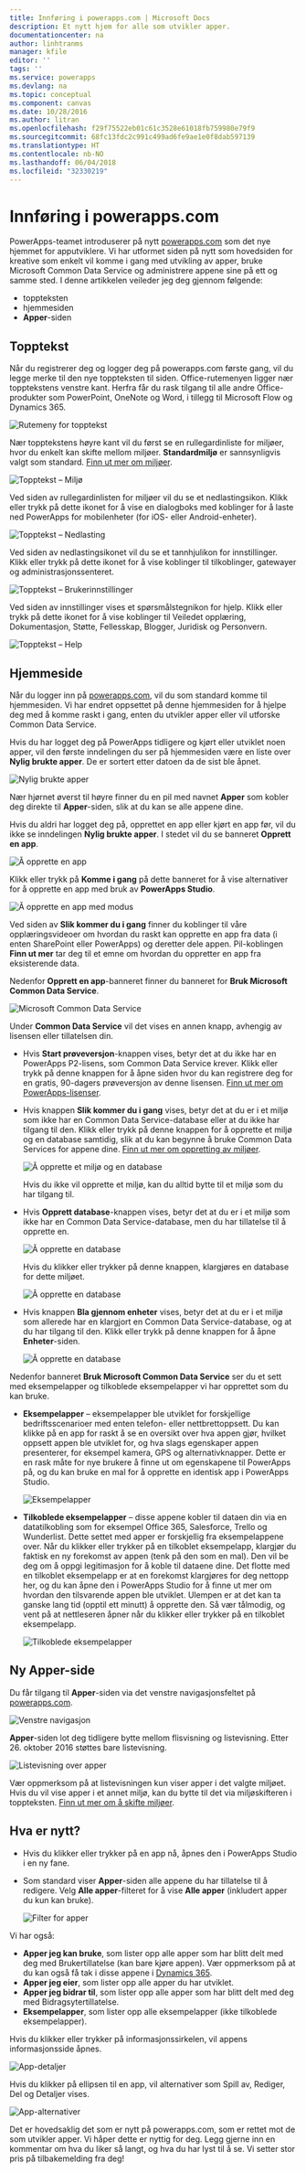 ```yaml
---
title: Innføring i powerapps.com | Microsoft Docs
description: Et nytt hjem for alle som utvikler apper.
documentationcenter: na
author: linhtranms
manager: kfile
editor: ''
tags: ''
ms.service: powerapps
ms.devlang: na
ms.topic: conceptual
ms.component: canvas
ms.date: 10/28/2016
ms.author: litran
ms.openlocfilehash: f29f75522eb01c61c3528e61018fb759980e79f9
ms.sourcegitcommit: 68fc13fdc2c991c499ad6fe9ae1e0f8dab597139
ms.translationtype: HT
ms.contentlocale: nb-NO
ms.lasthandoff: 06/04/2018
ms.locfileid: "32330219"
---
```

# <a name="introduction-to-powerappscom"></a>Innføring i powerapps.com
PowerApps-teamet introduserer på nytt [powerapps.com](http://web.powerapps.com) som det nye hjemmet for apputviklere. Vi har utformet siden på nytt som hovedsiden for kreative som enkelt vil komme i gang med utvikling av apper, bruke Microsoft Common Data Service og administrere appene sine på ett og samme sted. I denne artikkelen veileder jeg deg gjennom følgende:

* toppteksten
* hjemmesiden
* **Apper**-siden

## <a name="header"></a>Topptekst
Når du registrerer deg og logger deg på powerapps.com første gang, vil du legge merke til den nye toppteksten til siden. Office-rutemenyen ligger nær topptekstens venstre kant. Herfra får du rask tilgang til alle andre Office-produkter som PowerPoint, OneNote og Word, i tillegg til Microsoft Flow og Dynamics 365.

![Rutemeny for topptekst](./media/intro-maker-portal/waffle.png)

Nær topptekstens høyre kant vil du først se en rullegardinliste for miljøer, hvor du enkelt kan skifte mellom miljøer. **Standardmiljø** er sannsynligvis valgt som standard. [Finn ut mer om miljøer](../../administrator/environments-overview.md).

![Topptekst – Miljø](./media/intro-maker-portal/environment.png)

Ved siden av rullegardinlisten for miljøer vil du se et nedlastingsikon. Klikk eller trykk på dette ikonet for å vise en dialogboks med koblinger for å laste ned PowerApps for mobilenheter (for iOS- eller Android-enheter).

![Topptekst – Nedlasting](./media/intro-maker-portal/downloads2.png)

Ved siden av nedlastingsikonet vil du se et tannhjulikon for innstillinger. Klikk eller trykk på dette ikonet for å vise koblinger til tilkoblinger, gatewayer og administrasjonssenteret.

![Topptekst – Brukerinnstillinger](./media/intro-maker-portal/settings_items2.png)

Ved siden av innstillinger vises et spørsmålstegnikon for hjelp. Klikk eller trykk på dette ikonet for å vise koblinger til Veiledet opplæring, Dokumentasjon, Støtte, Fellesskap, Blogger, Juridisk og Personvern.

![Topptekst – Help](./media/intro-maker-portal/help_items2.png)

## <a name="homepage"></a>Hjemmeside
Når du logger inn på [powerapps.com](http://web.powerapps.com), vil du som standard komme til hjemmesiden. Vi har endret oppsettet på denne hjemmesiden for å hjelpe deg med å komme raskt i gang, enten du utvikler apper eller vil utforske Common Data Service.

Hvis du har logget deg på PowerApps tidligere og kjørt eller utviklet noen apper, vil den første inndelingen du ser på hjemmesiden være en liste over **Nylig brukte apper**. De er sortert etter datoen da de sist ble åpnet.

![Nylig brukte apper](./media/intro-maker-portal/recentapps2.png)

Nær hjørnet øverst til høyre finner du en pil med navnet **Apper** som kobler deg direkte til **Apper**-siden, slik at du kan se alle appene dine.

Hvis du aldri har logget deg på, opprettet en app eller kjørt en app før, vil du ikke se inndelingen **Nylig brukte apper**. I stedet vil du se banneret **Opprett en app**.

![Å opprette en app](./media/intro-maker-portal/createapp.png)

Klikk eller trykk på **Komme i gang** på dette banneret for å vise alternativer for å opprette en app med bruk av **PowerApps Studio**.

![Å opprette en app med modus](./media/intro-maker-portal/createmodal2.png)

Ved siden av **Slik kommer du i gang** finner du koblinger til våre opplæringsvideoer om hvordan du raskt kan opprette en app fra data (i enten SharePoint eller PowerApps) og deretter dele appen. Pil-koblingen **Finn ut mer** tar deg til et emne om hvordan du oppretter en app fra eksisterende data.

Nedenfor **Opprett en app**-banneret finner du banneret for **Bruk Microsoft Common Data Service**.

![Microsoft Common Data Service](./media/intro-maker-portal/cds2.png)

Under **Common Data Service** vil det vises en annen knapp, avhengig av lisensen eller tillatelsen din.

* Hvis **Start prøveversjon**-knappen vises, betyr det at du ikke har en PowerApps P2-lisens, som Common Data Service krever. Klikk eller trykk på denne knappen for å åpne siden hvor du kan registrere deg for en gratis, 90-dagers prøveversjon av denne lisensen. [Finn ut mer om PowerApps-lisenser](../signup-for-powerapps.md).
* Hvis knappen **Slik kommer du i gang** vises, betyr det at du er i et miljø som ikke har en Common Data Service-database eller at du ikke har tilgang til den. Klikk eller trykk på denne knappen for å opprette et miljø og en database samtidig, slik at du kan begynne å bruke Common Data Services for appene dine. [Finn ut mer om oppretting av miljøer](../../administrator/environments-administration.md).
  
    ![Å opprette et miljø og en database](./media/intro-maker-portal/createenvanddb2.png)
  
    Hvis du ikke vil opprette et miljø, kan du alltid bytte til et miljø som du har tilgang til.
* Hvis **Opprett database**-knappen vises, betyr det at du er i et miljø som ikke har en Common Data Service-database, men du har tillatelse til å opprette en.
  
    ![Å opprette en database](./media/intro-maker-portal/cds-createdb2.png)
  
    Hvis du klikker eller trykker på denne knappen, klargjøres en database for dette miljøet.
  
    ![Å opprette en database](./media/intro-maker-portal/cds_createdb22.png)
* Hvis knappen **Bla gjennom enheter** vises, betyr det at du er i et miljø som allerede har en klargjort en Common Data Service-database, og at du har tilgang til den. Klikk eller trykk på denne knappen for å åpne **Enheter**-siden.
  
    ![Å opprette en database](./media/intro-maker-portal/cds_browseentities2.png)

Nedenfor banneret **Bruk Microsoft Common Data Service** ser du et sett med eksempelapper og tilkoblede eksempelapper vi har opprettet som du kan bruke.

* **Eksempelapper** – eksempelapper ble utviklet for forskjellige bedriftsscenarioer med enten telefon- eller nettbrettoppsett. Du kan klikke på en app for raskt å se en oversikt over hva appen gjør, hvilket oppsett appen ble utviklet for, og hva slags egenskaper appen presenterer, for eksempel kamera, GPS og alternativknapper. Dette er en rask måte for nye brukere å finne ut om egenskapene til PowerApps på, og du kan bruke en mal for å opprette en identisk app i PowerApps Studio.
  
    ![Eksempelapper](./media/intro-maker-portal/sampleapps2.png)
* **Tilkoblede eksempelapper** – disse appene kobler til dataen din via en datatilkobling som for eksempel Office 365, Salesforce, Trello og Wunderlist. Dette settet med apper er forskjellig fra eksempelappene over. Når du klikker eller trykker på en tilkoblet eksempelapp, klargjør du faktisk en ny forekomst av appen (tenk på den som en mal). Den vil be deg om å oppgi legitimasjon for å koble til dataene dine. Det flotte med en tilkoblet eksempelapp er at en forekomst klargjøres for deg nettopp her, og du kan åpne den i PowerApps Studio for å finne ut mer om hvordan den tilsvarende appen ble utviklet. Ulempen er at det kan ta ganske lang tid (opptil ett minutt) å opprette den. Så vær tålmodig, og vent på at nettleseren åpner når du klikker eller trykker på en tilkoblet eksempelapp.
  
    ![Tilkoblede eksempelapper](./media/intro-maker-portal/connectedsampleapps2.png)

## <a name="new-apps-page"></a>Ny Apper-side
Du får tilgang til **Apper**-siden via det venstre navigasjonsfeltet på [powerapps.com](http://web.powerapps.com).

![Venstre navigasjon](./media/intro-maker-portal/leftnav2.png)

**Apper**-siden lot deg tidligere bytte mellom flisvisning og listevisning. Etter 26. oktober 2016 støttes bare listevisning.

![Listevisning over apper](./media/intro-maker-portal/listview2.png)

Vær oppmerksom på at listevisningen kun viser apper i det valgte miljøet. Hvis du vil vise apper i et annet miljø, kan du bytte til det via miljøskifteren i toppteksten. [Finn ut mer om å skifte miljøer](working-with-environments.md).

## <a name="whats-new"></a>Hva er nytt?

* Hvis du klikker eller trykker på en app nå, åpnes den i PowerApps Studio i en ny fane.
* Som standard viser **Apper**-siden alle appene du har tillatelse til å redigere. Velg **Alle apper**-filteret for å vise **Alle apper** (inkludert apper du kun kan bruke).
  
   ![Filter for apper](./media/intro-maker-portal/allapps_filter.png)

Vi har også:

* **Apper jeg kan bruke**, som lister opp alle apper som har blitt delt med deg med Brukertillatelse (kan bare kjøre appen). Vær oppmerksom på at du kan også få tak i disse appene i [Dynamics 365](http://home.dynamics.com).
* **Apper jeg eier**, som lister opp alle apper du har utviklet.
* **Apper jeg bidrar til**, som lister opp alle apper som har blitt delt med deg med Bidragsytertillatelse.
* **Eksempelapper**, som lister opp alle eksempelapper (ikke tilkoblede eksempelapper).

Hvis du klikker eller trykker på informasjonssirkelen, vil appens informasjonsside åpnes.

![App-detaljer](./media/intro-maker-portal/ibubble.png)

Hvis du klikker på ellipsen til en app, vil alternativer som Spill av, Rediger, Del og Detaljer vises.

![App-alternativer](./media/intro-maker-portal/ellipsis.png)

Det er hovedsaklig det som er nytt på powerapps.com, som er rettet mot de som utvikler apper. Vi håper dette er nyttig for deg. Legg gjerne inn en kommentar om hva du liker så langt, og hva du har lyst til å se. Vi setter stor pris på tilbakemelding fra deg!

